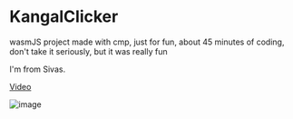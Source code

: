 # KangalClicker
wasmJS project made with cmp, just for fun, about 45 minutes of coding, don't take it seriously, but it was really fun

I'm from Sivas.

[Video](https://youtu.be/vgQzk7EevvA)

![image](https://github.com/user-attachments/assets/aea153e4-4424-4240-b924-ea7849ee9cd8)
